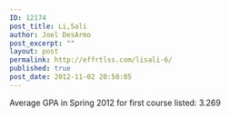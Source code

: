 ```yaml
---
ID: 12174
post_title: Li,Sali
author: Joel DesArmo
post_excerpt: ""
layout: post
permalink: http://effrtlss.com/lisali-6/
published: true
post_date: 2012-11-02 20:50:05
---
```

<p>Average GPA in Spring 2012 for first course listed: 3.269</p>